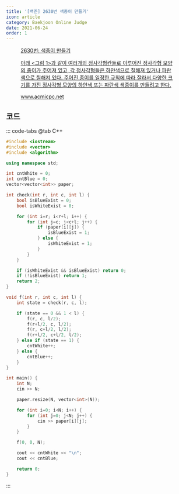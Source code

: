 ```yaml
---
title: '[백준] 2630번 색종이 만들기'
icon: article
category: Baekjoon Online Judge
date: 2021-06-24
order: 1
---
```


<figure class="opengraph"><a href="https://www.acmicpc.net/problem/2630" data-source-url="https://www.acmicpc.net/problem/2630">
<div class="og-image" style="background-image: url('https://drive.google.com/uc?export=view&id=1nCax5mgwtYA82T46I_ntU1afsBBNkrLr');"></div>
<div class="og-text">
<p class="og-title">2630번: 색종이 만들기</p>
<p class="og-desc">아래 &lt;그림 1&gt;과 같이 여러개의 정사각형칸들로 이루어진 정사각형 모양의 종이가 주어져 있고, 각 정사각형들은 하얀색으로 칠해져 있거나 파란색으로 칠해져 있다. 주어진 종이를 일정한 규칙에 따라 잘라서 다양한 크기를 가진 정사각형 모양의 하얀색 또는 파란색 색종이를 만들려고 한다.</p>
<p class="og-host">www.acmicpc.net</p></div></a></figure>

## 코드
::: code-tabs
@tab C++
```cpp
#include <iostream>
#include <vector>
#include <algorithm>

using namespace std;

int cntWhite = 0;
int cntBlue = 0;
vector<vector<int>> paper;

int check(int r, int c, int l) {
    bool isBlueExist = 0;
    bool isWhiteExist = 0;

    for (int i=r; i<r+l; i++) {
        for (int j=c; j<c+l; j++) {
            if (paper[i][j]) {
                isBlueExist = 1;
            } else {
                isWhiteExist = 1;
            }
        }
    }

    if (isWhiteExist && isBlueExist) return 0;
    if (!isBlueExist) return 1;
    return 2;
}

void f(int r, int c, int l) {
    int state = check(r, c, l);

    if (state == 0 && 1 < l) {
        f(r, c, l/2);
        f(r+l/2, c, l/2);
        f(r, c+l/2, l/2);
        f(r+l/2, c+l/2, l/2);
    } else if (state == 1) {
        cntWhite++;
    } else {
        cntBlue++;
    }
}

int main() {
    int N;
    cin >> N;

    paper.resize(N, vector<int>(N));

    for (int i=0; i<N; i++) {
        for (int j=0; j<N; j++) {
            cin >> paper[i][j];
        }
    }

    f(0, 0, N);

    cout << cntWhite << "\n";
    cout << cntBlue;

    return 0;
}
```
:::
